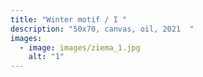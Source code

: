 ```yaml
---
title: "Winter motif / I "
description: "50x70, canvas, oil, 2021  "
images:
  - image: images/ziema_1.jpg
    alt: "1"
---
```

